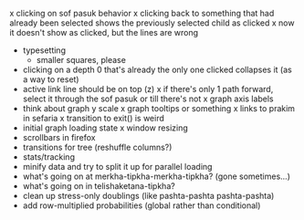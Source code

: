 x clicking on sof pasuk behavior
x clicking back to something that had already been selected shows the previously selected child as clicked
    x now it doesn't show as clicked, but the lines are wrong
- typesetting
    - smaller squares, please
- clicking on a depth 0 that's already the only one clicked collapses it (as a way to reset)
- active link line should be on top (z)
x if there's only 1 path forward, select it through the sof pasuk or till there's not
x graph axis labels
- think about graph y scale
x graph tooltips or something
x links to prakim in sefaria
x transition to exit() is weird
- initial graph loading state
x window resizing
- scrollbars in firefox
- transitions for tree (reshuffle columns?)
- stats/tracking
- minify data and try to split it up for parallel loading
- what's going on at merkha-tipkha-merkha-tipkha? (gone sometimes…)
- what's going on in telishaketana-tipkha?
- clean up stress-only doublings (like pashta-pashta pashta-pashta)
- add row-multiplied probabilities (global rather than conditional)
